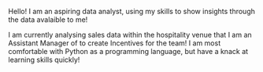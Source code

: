 Hello! I am an aspiring data analyst, using my skills to show insights through the data avalaible to me!

I am currently analysing sales data within the hospitality venue that I am an Assistant Manager of to create Incentives for the team!
I am most comfortable with Python as a programming language, but have a knack at learning skills quickly!
